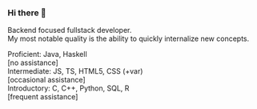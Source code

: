 ### Hi there 👋

Backend focused fullstack developer.  
My most notable quality is the ability to quickly internalize new concepts.

Proficient: Java, Haskell  
[no assistance]  
Intermediate:  JS, TS, HTML5, CSS (+var)  
[occasional assistance]   
Introductory:  C, C++, Python, SQL, R  
[frequent assistance]

<!--
**Keremergur/Keremergur** is a ✨ _special_ ✨ repository because its `README.md` (this file) appears on your GitHub profile.

Here are some ideas to get you started:

- 🔭 I’m currently working on ...
- 🌱 I’m currently learning ...
- 👯 I’m looking to collaborate on ...
- 🤔 I’m looking for help with ...
- 💬 Ask me about ...
- 📫 How to reach me: ...
- 😄 Pronouns: ...
- ⚡ Fun fact: ...
-->
